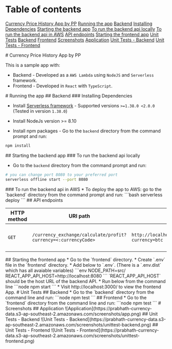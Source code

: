 # Table of contents
[Currency Price History App by PP](#intro)
[Running the app](#running)
[Backend](#backend)
[Installing Dependencies](#running-backend-installing)
[Starting the backend app](#running-backend-starting)
[To run the backend api locally](#running-backend-local)
[To run the backend api in AWS](#running-backend-aws)
[API endpoints](#running-backend-end-points)
[Starting the frontend app](#running-frontend)
[Unit Tests](#unit-tests)
[Backend](#unit-tests-backend)
[Frontend](#unit-tests-fronend)
[Screenshots](#screenshots)
[Application](#screenshots-app)
[Unit Tests - Backend](#unit-tests-backend)
[Unit Tests - Frontend](#unit-test-frontend)

<a name="intro"/>
# Currency Price History App by PP

This is a sample app with:
* Backend - Developed as a `AWS Lambda` using `NodeJS` and `Serverless` framework.
* Frontend - Developed in `React` with `TypeScript`.
<a name="running"/>
# Running the app
<a name="running-backend"/>
## Backend
<a name="running-backend-installing"/>
### Installing Dependencies

* Install [Serverless framework](https://serverless.com/framework/docs/providers/aws/guide/installation/) - Supported versions `>=1.38.0 <2.0.0` (Tested in version `1.38.0`)

* Install NodeJs version >= 8.10
* Install npm packages - Go to the `backend` directory from the command prompt and run:

```bash
npm install
```
<a name="running-backend-starting"/>
## Starting the backend app
<a name="running-backend-local"/>
### To run the backend api locally

* Go to the `backend` directory from the command prompt and run:

```bash
# you can change port 8080 to your preferred port
serverless offline start --port 8080
```
<a name="running-backend-aws"/>
### To run the backend api in AWS
* To deploy the app to AWS: go to the `backend` directory from the command prompt and run:
```bash
serverless deploy
```
<a name="running-backend-end-points"/>
## API endpoints
		
| HTTP method | URI path | Sample Request | Sample Response
| ------ | ------ | ------ | ------ |
|`GET`|`/currency_exchange/calculate/profit?currency=<:currencyCode>`|`http://localhost:8080/currency_exchange/calculate/profit?currency=btc`|`{"currency":"BTC","date":"07-May-18","buy":{"time":"09:15 AM","price":34.98},"sell":{"time":"12:30 PM","price":37.01},"max_profit":2.04}`
<a name="running-frontend"/>
## Starting the frontend app
* Go to the `frontend` directory.
* Create `.env` file in the `frontend` directory. 
* Add below to `.env`. (There is a `.env.dist` which has all avaiable variables)
```env
NODE_PATH=src/
REACT_APP_API_HOST=http://localhost:8080
```
`REACT_APP_API_HOST` should be the host URL of the backend API.
* Run below from the command line
```node
npm start
```
* Visit http://localhost:3000/ to view the frontend App.
<a name="unit-tests"/>
# Unit Tests
<a name="unit-tests-backend"/>
## Backend
* Go to the `backend` directory from the command line and run:
```node
npm test
```
<a name="unit-tests-fronend"/>
## Frontend
* Go to the `frontend` directory from the command line and run:
```node
npm test
```
<a name="screenshots"/>
# Screenshots
<a name="screenshots-app"/>
## Application
![Application](https://prabhath-currency-data.s3-ap-southeast-2.amazonaws.com/screenshots/app.png)
<a name="unit-tests-backend"/>
## Unit Tests - Backend
![Unit Tests - Backend](https://prabhath-currency-data.s3-ap-southeast-2.amazonaws.com/screenshots/unittest-backend.png)
<a name="unit-test-frontend"/>
## Unit Tests - Frontend
![Unit Tests - Frontend](https://prabhath-currency-data.s3-ap-southeast-2.amazonaws.com/screenshots/unittest-frontend.png)


